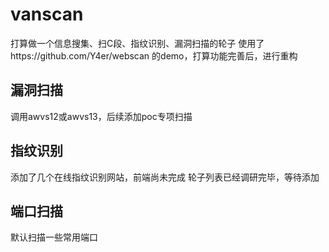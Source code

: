# vanscan
打算做一个信息搜集、扫C段、指纹识别、漏洞扫描的轮子
使用了https://github.com/Y4er/webscan 的demo，打算功能完善后，进行重构
## 漏洞扫描
调用awvs12或awvs13，后续添加poc专项扫描
## 指纹识别
添加了几个在线指纹识别网站，前端尚未完成
轮子列表已经调研完毕，等待添加
## 端口扫描
默认扫描一些常用端口

